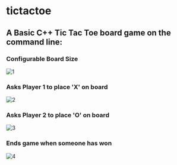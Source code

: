 # tictactoe
## A Basic C++ Tic Tac Toe board game on the command line:

### Configurable Board Size
![1](https://cloud.githubusercontent.com/assets/24536303/25605183/fc7240a8-2ebd-11e7-8157-8b8cc1b6bafe.png)

### Asks Player 1 to place 'X' on board
![2](https://cloud.githubusercontent.com/assets/24536303/25605189/088b1e1e-2ebe-11e7-9aff-b17fb832a278.png)

### Asks Player 2 to place 'O' on board
![3](https://cloud.githubusercontent.com/assets/24536303/25605194/0ecc630a-2ebe-11e7-9ab8-f931ecd72718.png)

### Ends game when someone has won
![4](https://cloud.githubusercontent.com/assets/24536303/25605197/1359af36-2ebe-11e7-942c-e65a01f3ddf3.png)
